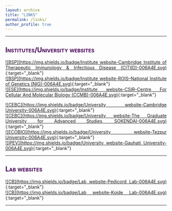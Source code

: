 ```yaml
---
layout: archive
title: "LINKS"
permalink: /links/
author_profile: true
---
```

<style> body {text-align: justify} </style> <!-- Justify text. -->

------
## <span style="font-variant:small-caps;"><span style="color:#440154">**Institutes/University websites**</span></span>

[![BSP](https://img.shields.io/badge/Institute website-Cambridge Institute of Therapeutic Immunology & Infectious Disease (CITIID)-006A4E.svg)](https://www.infectiousdisease.cam.ac.uk/research/active-research-projects/citiid){:target="_blank"}<br>
[![BSP](https://img.shields.io/badge/Institute website-ROIS–National Institute of Genetics (NIG)-006A4E.svg)](https://www.nig.ac.jp/nig/){:target="_blank"}<br>
[![ESE](https://img.shields.io/badge/Institute website-CSIR–Centre For Cellular And Molecular Biology (CCMB)-006A4E.svg)](https://www.ccmb.res.in/){:target="_blank"}<br>

[![CEBC](https://img.shields.io/badge/University website-Cambridge University-006A4E.svg)](https://www.cam.ac.uk/){:target="_blank"}<br>
[![CEBC](https://img.shields.io/badge/University website-The Graduate University for Advanced Studies, SOKENDAI-006A4E.svg)](https://www.soken.ac.jp/en/){:target="_blank"}<br>
[![ECOBIO](https://img.shields.io/badge/University website-Tezpur University-006A4E.svg)](http://www.tezu.ernet.in/){:target="_blank"}<br>
[![IPEV](https://img.shields.io/badge/University website-Gauhati University-006A4E.svg)](https://gauhati.ac.in/){:target="_blank"}<br>

------

## <span style="font-variant:small-caps;"><span style="color:#440154">**Lab websites**</span></span>

[![CB](https://img.shields.io/badge/Lab website-Pedicord Lab-006A4E.svg)](https://pedicordlab.com/){:target="_blank"}<br>
[![CB](https://img.shields.io/badge/Lab website-Koide Lab-006A4E.svg)](https://sites.google.com/view/mgrl-koide-lab){:target="_blank"}<br>

------
